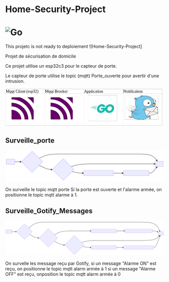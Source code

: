 # Home-Security-Project 
# ![Go](https://img.shields.io/badge/go-%2300ADD8.svg?style=for-the-badge&logo=go&logoColor=white)
This projetc is not ready to deploiement ![Home-Security-Project]

Projet de sécurisation de domicile

Ce projet utilise un esp32c3 pour le capteur de porte.

Le capteur de porte utilise le topic (mqtt) Porte_ouverte pour avertir d'une intrusion.

![LA stack des programmes, ](stack.png)


## Surveille_porte
![Premier programme, ](mermaid-diagram-pg1.svg)

On surveille le topic mqtt porte
Si la porte est ouverte et l'alarme armée, on positionne le topic mqtt alarme à 1.

## Surveille_Gotify_Messages
![Second programme, ](mermaid-diagram-pg2.svg)

On survelle les message reçu par Gotify, si un message "Alarme ON" est reçu, on positionne le topic mqtt alarm armée à 1
si un message "Alarme OFF" est reçu, onposition le topic mqtt alarm armée à 0

